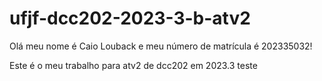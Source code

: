  # ufjf-dcc202-2023-3-b-atv2
 Olá meu nome é Caio Louback e meu número de matrícula é 202335032!

 Este é o meu trabalho para atv2 de dcc202 em 2023.3
 teste